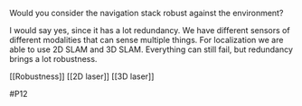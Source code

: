 Would you consider the navigation stack robust against the environment?

I would say yes, since it has a lot redundancy. We have different sensors of different modalities that can sense multiple things. For localization we are able to use 2D SLAM and 3D SLAM. Everything can still fail, but redundancy brings a lot robustness.

[[Robustness]]
[[2D laser]]
[[3D laser]]

#P12 
